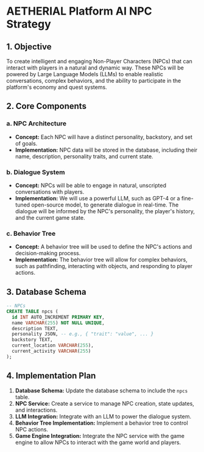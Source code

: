 # AETHERIAL Platform AI NPC Strategy

## 1. Objective

To create intelligent and engaging Non-Player Characters (NPCs) that can interact with players in a natural and dynamic way. These NPCs will be powered by Large Language Models (LLMs) to enable realistic conversations, complex behaviors, and the ability to participate in the platform's economy and quest systems.

## 2. Core Components

### a. NPC Architecture

- **Concept:** Each NPC will have a distinct personality, backstory, and set of goals.
- **Implementation:** NPC data will be stored in the database, including their name, description, personality traits, and current state.

### b. Dialogue System

- **Concept:** NPCs will be able to engage in natural, unscripted conversations with players.
- **Implementation:** We will use a powerful LLM, such as GPT-4 or a fine-tuned open-source model, to generate dialogue in real-time. The dialogue will be informed by the NPC's personality, the player's history, and the current game state.

### c. Behavior Tree

- **Concept:** A behavior tree will be used to define the NPC's actions and decision-making process.
- **Implementation:** The behavior tree will allow for complex behaviors, such as pathfinding, interacting with objects, and responding to player actions.

## 3. Database Schema

```sql
-- NPCs
CREATE TABLE npcs (
  id INT AUTO_INCREMENT PRIMARY KEY,
  name VARCHAR(255) NOT NULL UNIQUE,
  description TEXT,
  personality JSON, -- e.g., { "trait": "value", ... }
  backstory TEXT,
  current_location VARCHAR(255),
  current_activity VARCHAR(255)
);
```

## 4. Implementation Plan

1.  **Database Schema:** Update the database schema to include the `npcs` table.
2.  **NPC Service:** Create a service to manage NPC creation, state updates, and interactions.
3.  **LLM Integration:** Integrate with an LLM to power the dialogue system.
4.  **Behavior Tree Implementation:** Implement a behavior tree to control NPC actions.
5.  **Game Engine Integration:** Integrate the NPC service with the game engine to allow NPCs to interact with the game world and players.

